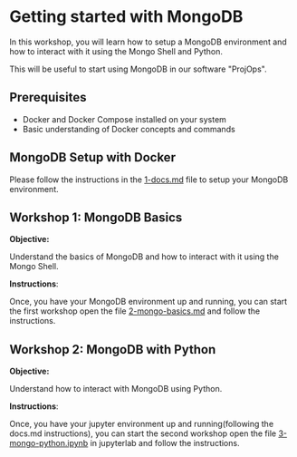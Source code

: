 # Getting started with MongoDB

In this workshop, you will learn how to setup a MongoDB environment and how to interact with it using the Mongo Shell and Python.

This will be useful to start using MongoDB in our software "ProjOps".

## Prerequisites

- Docker and Docker Compose installed on your system
- Basic understanding of Docker concepts and commands

## MongoDB Setup with Docker

Please follow the instructions in the [1-docs.md](1-docs.md) file to setup your MongoDB environment.

## Workshop 1: MongoDB Basics

**Objective:** 

Understand the basics of MongoDB and how to interact with it using the Mongo Shell.

**Instructions**: 

Once, you have your MongoDB environment up and running, you can start the first workshop open the file [2-mongo-basics.md](2-mongo-basics.md) and follow the instructions.

## Workshop 2: MongoDB with Python

**Objective:**

Understand how to interact with MongoDB using Python.

**Instructions**:

Once, you have your jupyter environment up and running(following the docs.md instructions), you can start the second workshop open the file [3-mongo-python.ipynb](3-mongo-python.ipynb) in jupyterlab and follow the instructions.